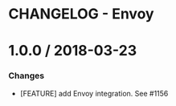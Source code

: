 # CHANGELOG - Envoy

1.0.0 / 2018-03-23
==================

### Changes

* [FEATURE] add Envoy integration. See #1156

<!--- The following link definition list is generated by PimpMyChangelog --->
